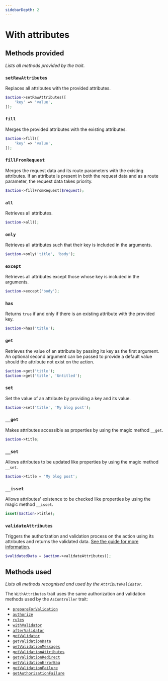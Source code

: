 ```yaml
---
sidebarDepth: 2
---
```


# With attributes

## Methods provided
*Lists all methods provided by the trait.*

### `setRawAttributes`
Replaces all attributes with the provided attributes.

```php
$action->setRawAttributes([
    'key' => 'value',
]);
```

### `fill`
Merges the provided attributes with the existing attributes.

```php
$action->fill([
    'key' => 'value',
]);
```

### `fillFromRequest`
Merges the request data and its route parameters with the existing attributes. If an attribute is present in both the request data and as a route parameter, the request data takes priority.

```php
$action->fillFromRequest($request);
```

### `all`
Retrieves all attributes.

```php
$action->all();
```

### `only`
Retrieves all attributes such that their key is included in the arguments.

```php
$action->only('title', 'body');
```

### `except`
Retrieves all attributes except those whose key is included in the arguments.

```php
$action->except('body');
```

### `has`
Returns `true` if and only if there is an existing attribute with the provided key.

```php
$action->has('title');
```

### `get`
Retrieves the value of an attribute by passing its key as the first argument. An optional second argument can be passed to provide a default value should the attribute not exist on the action.

```php
$action->get('title');
$action->get('title', 'Untitled');
```

### `set`
Set the value of an attribute by providing a key and its value.

```php
$action->set('title', 'My blog post');
```

### `__get`
Makes attributes accessible as properties by using the magic method `__get`.

```php
$action->title;
```

### `__set`
Allows attributes to be updated like properties by using the magic method `__set`.

```php
$action->title = 'My blog post';
```

### `__isset`
Allows attributes' existence to be checked like properties by using the magic method `__isset`.

```php
isset($action->title);
```

### `validateAttributes`
Triggers the authorization and validation process on the action using its attributes and returns the validated data. [See the guide for more information](./use-unified-attributes.html#validating-attributes).

```php
$validatedData = $action->validateAttributes();
```

## Methods used
*Lists all methods recognised and used by the `AttributeValidator`.*

The `WithAttributes` trait uses the same authorization and validation methods used by the `AsController` trait:

- [`prepareForValidation`](./as-controller.html#prepareforvalidation)
- [`authorize`](./as-controller.html#authorize)
- [`rules`](./as-controller.html#rules)
- [`withValidator`](./as-controller.html#withvalidator)
- [`afterValidator`](./as-controller.html#aftervalidator)
- [`getValidator`](./as-controller.html#getvalidator)
- [`getValidationData`](./as-controller.html#getvalidationdata)
- [`getValidationMessages`](./as-controller.html#getvalidationmessages)
- [`getValidationAttributes`](./as-controller.html#getvalidationattributes)
- [`getValidationRedirect`](./as-controller.html#getvalidationredirect)
- [`getValidationErrorBag`](./as-controller.html#getvalidationerrorbag)
- [`getValidationFailure`](./as-controller.html#getvalidationfailure)
- [`getAuthorizationFailure`](./as-controller.html#getauthorizationfailure)
